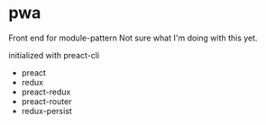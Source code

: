 # pwa
Front end for module-pattern
Not sure what I'm doing with this yet.

initialized with preact-cli
- preact
- redux
- preact-redux
- preact-router
- redux-persist
